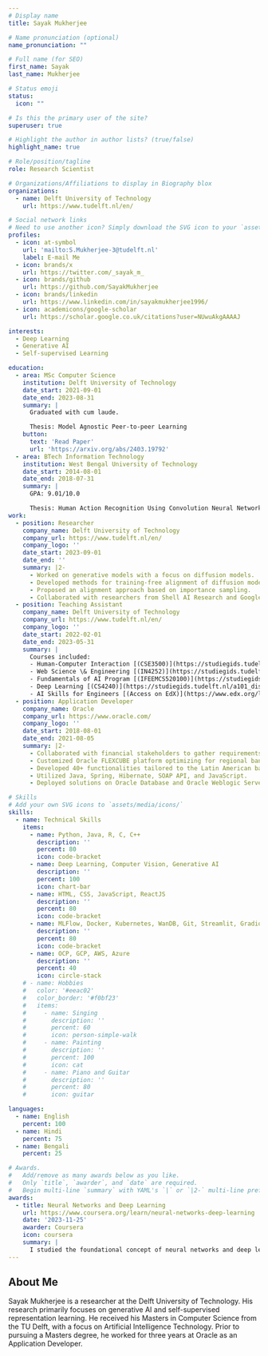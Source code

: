```yaml
---
# Display name
title: Sayak Mukherjee

# Name pronunciation (optional)
name_pronunciation: ""

# Full name (for SEO)
first_name: Sayak
last_name: Mukherjee

# Status emoji
status:
  icon: ""

# Is this the primary user of the site?
superuser: true

# Highlight the author in author lists? (true/false)
highlight_name: true

# Role/position/tagline
role: Research Scientist

# Organizations/Affiliations to display in Biography blox
organizations:
  - name: Delft University of Technology
    url: https://www.tudelft.nl/en/

# Social network links
# Need to use another icon? Simply download the SVG icon to your `assets/media/icons/` folder.
profiles:
  - icon: at-symbol
    url: 'mailto:S.Mukherjee-3@tudelft.nl'
    label: E-mail Me
  - icon: brands/x
    url: https://twitter.com/_sayak_m_
  - icon: brands/github
    url: https://github.com/SayakMukherjee
  - icon: brands/linkedin
    url: https://www.linkedin.com/in/sayakmukherjee1996/
  - icon: academicons/google-scholar
    url: https://scholar.google.co.uk/citations?user=NUwuAkgAAAAJ

interests:
  - Deep Learning
  - Generative AI
  - Self-supervised Learning

education:
  - area: MSc Computer Science
    institution: Delft University of Technology
    date_start: 2021-09-01
    date_end: 2023-08-31
    summary: |
      Graduated with cum laude.

      Thesis: Model Agnostic Peer-to-peer Learning
    button:
      text: 'Read Paper'
      url: 'https://arxiv.org/abs/2403.19792'
  - area: BTech Information Technology
    institution: West Bengal University of Technology
    date_start: 2014-08-01
    date_end: 2018-07-31
    summary: |
      GPA: 9.01/10.0

      Thesis: Human Action Recognition Using Convolution Neural Networks
work:
  - position: Researcher
    company_name: Delft University of Technology
    company_url: https://www.tudelft.nl/en/
    company_logo: ''
    date_start: 2023-09-01
    date_end: ''
    summary: |2-
      - Worked on generative models with a focus on diffusion models.
      - Developed methods for training-free alignment of diffusion models.
      - Proposed an alignment approach based on importance sampling.
      - Collaborated with researchers from Shell AI Research and Google Deepmind.
  - position: Teaching Assistant
    company_name: Delft University of Technology
    company_url: https://www.tudelft.nl/en/
    company_logo: ''
    date_start: 2022-02-01
    date_end: 2023-05-31
    summary: |
      Courses included:
      - Human-Computer Interaction [(CSE3500)](https://studiegids.tudelft.nl/a101_displayCourse.do?course_id=61502)
      - Web Science \& Engineering [(IN4252)](https://studiegids.tudelft.nl/a101_displayCourse.do?course_id=60628)
      - Fundamentals of AI Program [(IFEEMCS520100)](https://studiegids.tudelft.nl/a101_displayCourse.do?course_id=63120)
      - Deep Learning [(CS4240)](https://studiegids.tudelft.nl/a101_displayCourse.do?course_id=61010)
      - AI Skills for Engineers [(Access on EdX)](https://www.edx.org/learn/artificial-intelligence/delft-university-of-technology-ai-skills-for-engineers-data-engineering-and-data-pipelines)
  - position: Application Developer
    company_name: Oracle
    company_url: https://www.oracle.com/
    company_logo: ''
    date_start: 2018-08-01
    date_end: 2021-08-05
    summary: |2-
      - Collaborated with financial stakeholders to gather requirements.
      - Customized Oracle FLEXCUBE platform optimizing for regional banking needs.
      - Developed 40+ functionalities tailored to the Latin American banking sector.
      - Utilized Java, Spring, Hibernate, SOAP API, and JavaScript.
      - Deployed solutions on Oracle Database and Oracle Weblogic Server.

# Skills
# Add your own SVG icons to `assets/media/icons/`
skills:
  - name: Technical Skills
    items:
      - name: Python, Java, R, C, C++
        description: ''
        percent: 80
        icon: code-bracket
      - name: Deep Learning, Computer Vision, Generative AI
        description: ''
        percent: 100
        icon: chart-bar
      - name: HTML, CSS, JavaScript, ReactJS
        description: ''
        percent: 80
        icon: code-bracket
      - name: MLFlow, Docker, Kubernetes, WanDB, Git, Streamlit, Gradio
        description: ''
        percent: 80
        icon: code-bracket
      - name: OCP, GCP, AWS, Azure
        description: ''
        percent: 40
        icon: circle-stack
    # - name: Hobbies
    #   color: '#eeac02'
    #   color_border: '#f0bf23'
    #   items:
    #     - name: Singing
    #       description: ''
    #       percent: 60
    #       icon: person-simple-walk
    #     - name: Painting
    #       description: ''
    #       percent: 100
    #       icon: cat
    #     - name: Piano and Guitar
    #       description: ''
    #       percent: 80
    #       icon: guitar

languages:
  - name: English
    percent: 100
  - name: Hindi
    percent: 75
  - name: Bengali
    percent: 25

# Awards.
#   Add/remove as many awards below as you like.
#   Only `title`, `awarder`, and `date` are required.
#   Begin multi-line `summary` with YAML's `|` or `|2-` multi-line prefix and indent 2 spaces below.
awards:
  - title: Neural Networks and Deep Learning
    url: https://www.coursera.org/learn/neural-networks-deep-learning
    date: '2023-11-25'
    awarder: Coursera
    icon: coursera
    summary: |
      I studied the foundational concept of neural networks and deep learning. By the end, I was familiar with the significant technological trends driving the rise of deep learning; build, train, and apply fully connected deep neural networks; implement efficient (vectorized) neural networks; identify key parameters in a neural network’s architecture; and apply deep learning to your own applications.
---
```


## About Me

Sayak Mukherjee is a researcher at the Delft University of Technology. His research primarily focuses on generative AI and self-supervised representation learning. He received his Masters in Computer Science from the TU Delft, with a focus on Artificial Intelligence Technology. Prior to pursuing a Masters degree, he worked for three years at Oracle as an Application Developer.